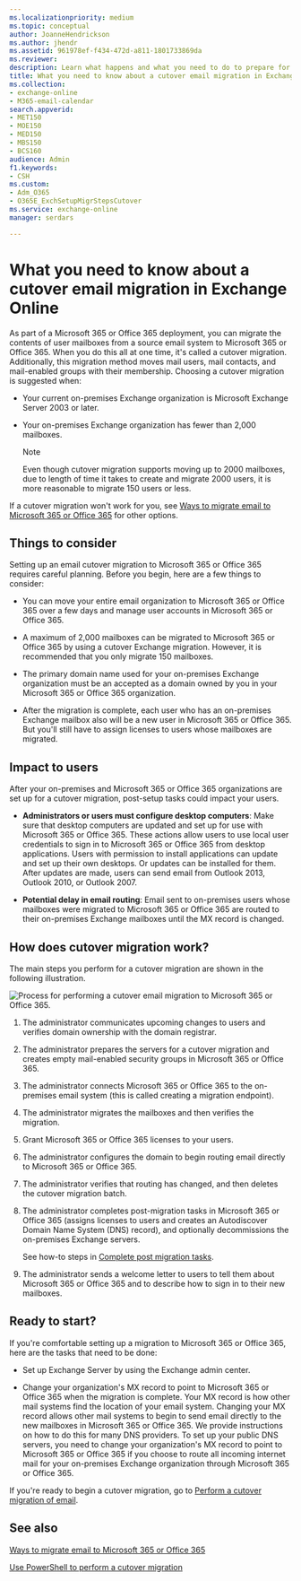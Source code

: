 ```yaml
---
ms.localizationpriority: medium
ms.topic: conceptual
author: JoanneHendrickson
ms.author: jhendr
ms.assetid: 961978ef-f434-472d-a811-1801733869da
ms.reviewer: 
description: Learn what happens and what you need to do to prepare for a cutover migration to Microsoft 365 and Office 365.
title: What you need to know about a cutover email migration in Exchange Online
ms.collection: 
- exchange-online
- M365-email-calendar
search.appverid:
- MET150
- MOE150
- MED150
- MBS150
- BCS160
audience: Admin
f1.keywords:
- CSH
ms.custom: 
- Adm_O365
- O365E_ExchSetupMigrStepsCutover
ms.service: exchange-online
manager: serdars

---
```


# What you need to know about a cutover email migration in Exchange Online

As part of a Microsoft 365 or Office 365 deployment, you can migrate the contents of user mailboxes from a source email system to Microsoft 365 or Office 365. When you do this all at one time, it's called a cutover migration. Additionally, this migration method moves mail users, mail contacts, and mail-enabled groups with their membership. Choosing a cutover migration is suggested when:

- Your current on-premises Exchange organization is Microsoft Exchange Server 2003 or later.

- Your on-premises Exchange organization has fewer than 2,000 mailboxes.

    > [!NOTE]
    > Even though cutover migration supports moving up to 2000 mailboxes, due to length of time it takes to create and migrate 2000 users, it is more reasonable to migrate 150 users or less.

If a cutover migration won't work for you, see [Ways to migrate email to Microsoft 365 or Office 365](mailbox-migration.md) for other options.

## Things to consider
<a name="THingstoconsider"> </a>

Setting up an email cutover migration to Microsoft 365 or Office 365 requires careful planning. Before you begin, here are a few things to consider:

- You can move your entire email organization to Microsoft 365 or Office 365 over a few days and manage user accounts in Microsoft 365 or Office 365.

- A maximum of 2,000 mailboxes can be migrated to Microsoft 365 or Office 365 by using a cutover Exchange migration. However, it is recommended that you only migrate 150 mailboxes.

- The primary domain name used for your on-premises Exchange organization must be an accepted as a domain owned by you in your Microsoft 365 or Office 365 organization.

- After the migration is complete, each user who has an on-premises Exchange mailbox also will be a new user in Microsoft 365 or Office 365. But you'll still have to assign licenses to users whose mailboxes are migrated.

## Impact to users
<a name="Impacttousers"> </a>

After your on-premises and Microsoft 365 or Office 365 organizations are set up for a cutover migration, post-setup tasks could impact your users.

- **Administrators or users must configure desktop computers**: Make sure that desktop computers are updated and set up for use with Microsoft 365 or Office 365. These actions allow users to use local user credentials to sign in to Microsoft 365 or Office 365 from desktop applications. Users with permission to install applications can update and set up their own desktops. Or updates can be installed for them. After updates are made, users can send email from Outlook 2013, Outlook 2010, or Outlook 2007.

- **Potential delay in email routing**: Email sent to on-premises users whose mailboxes were migrated to Microsoft 365 or Office 365 are routed to their on-premises Exchange mailboxes until the MX record is changed.

## How does cutover migration work?
<a name="howdoesitwork"> </a>

The main steps you perform for a cutover migration are shown in the following illustration.

![Process for performing a cutover email migration to Microsoft 365 or Office 365.](media/a607954b-1ab6-40e6-becc-d61ad5a35d69.png)

1. The administrator communicates upcoming changes to users and verifies domain ownership with the domain registrar.

2. The administrator prepares the servers for a cutover migration and creates empty mail-enabled security groups in Microsoft 365 or Office 365.

3. The administrator connects Microsoft 365 or Office 365 to the on-premises email system (this is called creating a migration endpoint).

4. The administrator migrates the mailboxes and then verifies the migration.

5. Grant Microsoft 365 or Office 365 licenses to your users.

6. The administrator configures the domain to begin routing email directly to Microsoft 365 or Office 365.

7. The administrator verifies that routing has changed, and then deletes the cutover migration batch.

8. The administrator completes post-migration tasks in Microsoft 365 or Office 365 (assigns licenses to users and creates an Autodiscover Domain Name System (DNS) record), and optionally decommissions the on-premises Exchange servers.

    See how-to steps in [Complete post migration tasks](cutover-migration-to-office-365.md#complete-post-migration-tasks).

9. The administrator sends a welcome letter to users to tell them about Microsoft 365 or Office 365 and to describe how to sign in to their new mailboxes.

## Ready to start?
<a name="ReadyTOStart"> </a>

If you're comfortable setting up a migration to Microsoft 365 or Office 365, here are the tasks that need to be done:

- Set up Exchange Server by using the Exchange admin center.

- Change your organization's MX record to point to Microsoft 365 or Office 365 when the migration is complete. Your MX record is how other mail systems find the location of your email system. Changing your MX record allows other mail systems to begin to send email directly to the new mailboxes in Microsoft 365 or Office 365. We provide instructions on how to do this for many DNS providers. To set up your public DNS servers, you need to change your organization's MX record to point to Microsoft 365 or Office 365 if you choose to route all incoming internet mail for your on-premises Exchange organization through Microsoft 365 or Office 365.

If you're ready to begin a cutover migration, go to [Perform a cutover migration of email](cutover-migration-to-office-365.md).

## See also
<a name="ReadyTOStart"> </a>

[Ways to migrate email to Microsoft 365 or Office 365](mailbox-migration.md)

[Use PowerShell to perform a cutover migration](/office365/enterprise/powershell/use-powershell-to-perform-a-cutover-migration-to-office-365)
